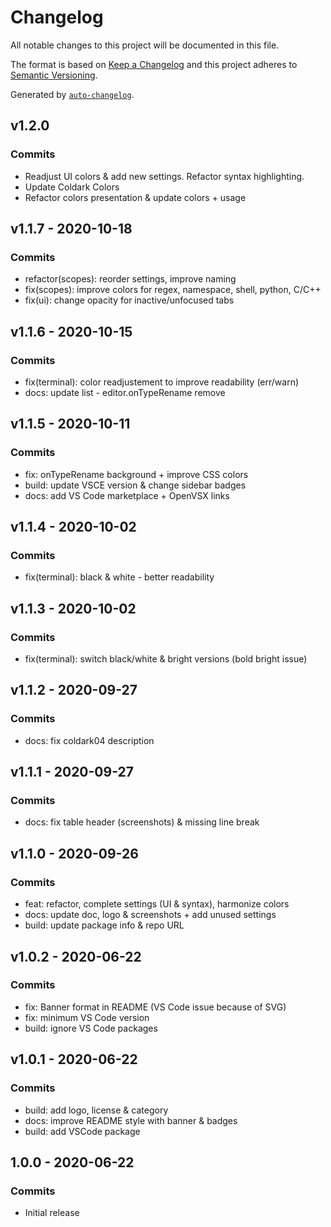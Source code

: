 # Changelog

All notable changes to this project will be documented in this file.

The format is based on [Keep a Changelog](https://keepachangelog.com/en/1.0.0/)
and this project adheres to [Semantic Versioning](https://semver.org/spec/v2.0.0.html).

Generated by [`auto-changelog`](https://github.com/CookPete/auto-changelog).

## v1.2.0

### Commits

- Readjust UI colors & add new settings. Refactor syntax highlighting. 
- Update Coldark Colors 
- Refactor colors presentation & update colors + usage 

## v1.1.7 - 2020-10-18

### Commits

- refactor(scopes): reorder settings, improve naming 
- fix(scopes): improve colors for regex, namespace, shell, python, C/C++ 
- fix(ui): change opacity for inactive/unfocused tabs 

## v1.1.6 - 2020-10-15

### Commits

- fix(terminal): color readjustement to improve readability (err/warn) 
- docs: update list - editor.onTypeRename remove 

## v1.1.5 - 2020-10-11

### Commits

- fix: onTypeRename background + improve CSS colors 
- build: update VSCE version & change sidebar badges 
- docs: add VS Code marketplace + OpenVSX links 

## v1.1.4 - 2020-10-02

### Commits

- fix(terminal): black & white - better readability 

## v1.1.3 - 2020-10-02

### Commits

- fix(terminal): switch black/white & bright versions (bold bright issue) 

## v1.1.2 - 2020-09-27

### Commits

- docs: fix coldark04 description 

## v1.1.1 - 2020-09-27

### Commits

- docs: fix table header (screenshots) & missing line break 

## v1.1.0 - 2020-09-26

### Commits

- feat: refactor, complete settings (UI & syntax), harmonize colors 
- docs: update doc, logo & screenshots + add unused settings 
- build: update package info & repo URL 

## v1.0.2 - 2020-06-22

### Commits

- fix: Banner format in README (VS Code issue because of SVG) 
- fix: minimum VS Code version 
- build: ignore VS Code packages 

## v1.0.1 - 2020-06-22

### Commits

- build: add logo, license & category 
- docs: improve README style with banner & badges 
- build: add VSCode package 

## 1.0.0 - 2020-06-22

### Commits

- Initial release 
